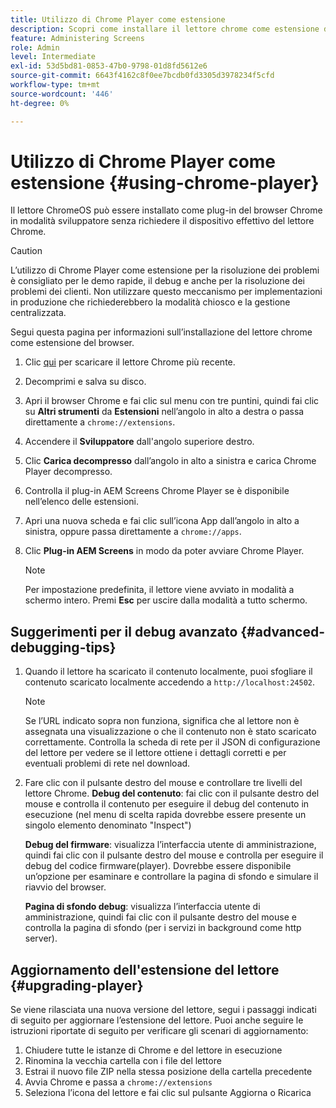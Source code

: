 ```yaml
---
title: Utilizzo di Chrome Player come estensione
description: Scopri come installare il lettore chrome come estensione del browser per AEM Screens.
feature: Administering Screens
role: Admin
level: Intermediate
exl-id: 53d5bd81-0853-47b0-9798-01d8fd5612e6
source-git-commit: 6643f4162c8f0ee7bcdb0fd3305d3978234f5cfd
workflow-type: tm+mt
source-wordcount: '446'
ht-degree: 0%

---
```


# Utilizzo di Chrome Player come estensione {#using-chrome-player}

Il lettore ChromeOS può essere installato come plug-in del browser Chrome in modalità sviluppatore senza richiedere il dispositivo effettivo del lettore Chrome.

>[!CAUTION]
>
> L’utilizzo di Chrome Player come estensione per la risoluzione dei problemi è consigliato per le demo rapide, il debug e anche per la risoluzione dei problemi dei clienti. Non utilizzare questo meccanismo per implementazioni in produzione che richiederebbero la modalità chiosco e la gestione centralizzata.

Segui questa pagina per informazioni sull’installazione del lettore chrome come estensione del browser.

1. Clic [qui](https://download.macromedia.com/screens/) per scaricare il lettore Chrome più recente.

1. Decomprimi e salva su disco.

1. Apri il browser Chrome e fai clic sul menu con tre puntini, quindi fai clic su **Altri strumenti** da **Estensioni** nell’angolo in alto a destra o passa direttamente a `chrome://extensions`.

1. Accendere il **Sviluppatore** dall&#39;angolo superiore destro.

1. Clic **Carica decompresso** dall’angolo in alto a sinistra e carica Chrome Player decompresso.

1. Controlla il plug-in AEM Screens Chrome Player se è disponibile nell’elenco delle estensioni.

1. Apri una nuova scheda e fai clic sull’icona App dall’angolo in alto a sinistra, oppure passa direttamente a `chrome://apps`.

1. Clic **Plug-in AEM Screens** in modo da poter avviare Chrome Player.

   >[!NOTE]
   >
   > Per impostazione predefinita, il lettore viene avviato in modalità a schermo intero. Premi **Esc** per uscire dalla modalità a tutto schermo.


## Suggerimenti per il debug avanzato {#advanced-debugging-tips}

1. Quando il lettore ha scaricato il contenuto localmente, puoi sfogliare il contenuto scaricato localmente accedendo a `http://localhost:24502`.

   >[!NOTE]
   >
   > Se l’URL indicato sopra non funziona, significa che al lettore non è assegnata una visualizzazione o che il contenuto non è stato scaricato correttamente. Controlla la scheda di rete per il JSON di configurazione del lettore per vedere se il lettore ottiene i dettagli corretti e per eventuali problemi di rete nel download.

1. Fare clic con il pulsante destro del mouse e controllare tre livelli del lettore Chrome.
   **Debug del contenuto**: fai clic con il pulsante destro del mouse e controlla il contenuto per eseguire il debug del contenuto in esecuzione (nel menu di scelta rapida dovrebbe essere presente un singolo elemento denominato &quot;Inspect&quot;)

   **Debug del firmware**: visualizza l’interfaccia utente di amministrazione, quindi fai clic con il pulsante destro del mouse e controlla per eseguire il debug del codice firmware(player). Dovrebbe essere disponibile un’opzione per esaminare e controllare la pagina di sfondo e simulare il riavvio del browser.

   **Pagina di sfondo debug**: visualizza l’interfaccia utente di amministrazione, quindi fai clic con il pulsante destro del mouse e controlla la pagina di sfondo (per i servizi in background come http server).

## Aggiornamento dell&#39;estensione del lettore {#upgrading-player}

Se viene rilasciata una nuova versione del lettore, segui i passaggi indicati di seguito per aggiornare l’estensione del lettore. Puoi anche seguire le istruzioni riportate di seguito per verificare gli scenari di aggiornamento:

1. Chiudere tutte le istanze di Chrome e del lettore in esecuzione
1. Rinomina la vecchia cartella con i file del lettore
1. Estrai il nuovo file ZIP nella stessa posizione della cartella precedente
1. Avvia Chrome e passa a `chrome://extensions`
1. Seleziona l’icona del lettore e fai clic sul pulsante Aggiorna o Ricarica
